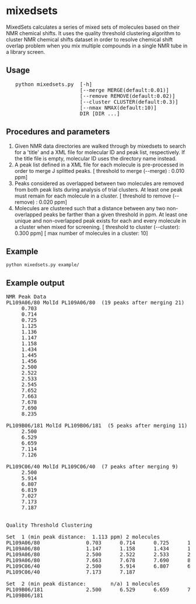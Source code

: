 # mixedsets
MixedSets calculates a series of mixed sets of molecules based on their NMR chemical shifts. It uses the quality threshold clustering algorithm to cluster NMR chemical shifts dataset in order to resolve chemical shift overlap problem when you mix multiple compounds in a single NMR tube in a library screen.

## Usage
<pre>
   python mixedsets.py  [-h] 
                        [--merge MERGE(default:0.01)] 
                        [--remove REMOVE(default:0.02)] 
                        [--cluster CLUSTER(default:0.3)] 
                        [--nmax NMAX(default:10)] 
                        DIR [DIR ...]
</pre>

## Procedures and parameters
1. Given NMR data directories are walked through by mixedsets to search
   for a 'title' and a XML file for molecular ID and peak list,
   respectively. If the title file is empty, molecular ID uses
   the directory name instead.
2. A peak list defined in a XML file for each molecule
   is pre-processed in order to merge J splitted peaks.
   [ threshold to merge   (--merge)  :  0.010 ppm]
3. Peaks considered as overlapped between two molecules are
   removed from both peak lists during analysis of trial clusters.
   At least one peak must remain for each molecule in a cluster.
   [ threshold to remove  (--remove) :  0.020 ppm]
4. Molecules are clustered such that a distance between any two
   non-overlapped peaks be farther than a given threshold in ppm.
   At least one unique and non-overlapped peak exists for each
   and every molecule in a cluster when mixed for screening.
   [ threshold to cluster (--cluster):  0.300 ppm]
   [ max number of molecules in a cluster: 10]

## Example
```python mixedsets.py example/```

## Example output
<pre>
NMR Peak Data
PL109A06/80 MolId PL109A06/80  (19 peaks after merging 21)
     0.703
     0.714
     0.725
     1.125
     1.136
     1.147
     1.158
     1.434
     1.445
     1.456
     2.500
     2.522
     2.533
     2.545
     7.652
     7.663
     7.678
     7.690
     8.235

PL109B06/181 MolId PL109B06/181  (5 peaks after merging 11)
     2.500
     6.529
     6.659
     7.114
     7.126

PL109C06/40 MolId PL109C06/40  (7 peaks after merging 9)
     2.500
     5.914
     6.807
     6.819
     7.027
     7.173
     7.187


Quality Threshold Clustering

Set  1 (min peak distance:  1.113 ppm) 2 molecules
PL109A06/80               0.703      0.714      0.725      1.125      1.136 
PL109A06/80               1.147      1.158      1.434      1.445      1.456 
PL109A06/80               2.500      2.522      2.533      2.545      7.652 
PL109A06/80               7.663      7.678      7.690      8.235
PL109C06/40               2.500      5.914      6.807      6.819      7.027 
PL109C06/40               7.173      7.187

Set  2 (min peak distance:        n/a) 1 molecules
PL109B06/181              2.500      6.529      6.659      7.114      7.126 
PL109B06/181
</pre>

